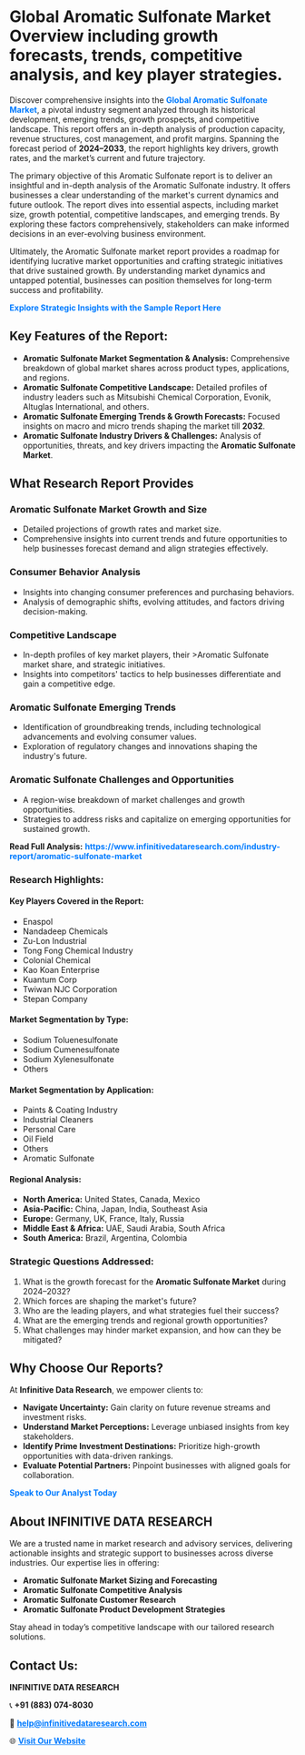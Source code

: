 <h1>Global Aromatic Sulfonate Market Overview including growth forecasts, trends, competitive analysis, and key player strategies.</h1>
<p>
Discover comprehensive insights into the 
<a href="https://www.infinitivedataresearch.com/industry-report/aromatic-sulfonate-market" rel="dofollow" style="color: #007BFF; text-decoration: none;"><strong>Global Aromatic Sulfonate Market</strong></a>, a pivotal industry segment analyzed through its historical development, emerging trends, growth prospects, and competitive landscape. This report offers an in-depth analysis of production capacity, revenue structures, cost management, and profit margins. Spanning the forecast period of <strong>2024–2033</strong>, the report highlights key drivers, growth rates, and the market’s current and future trajectory.
</p>
<p>
The primary objective of this Aromatic Sulfonate report is to deliver an insightful and in-depth analysis of the Aromatic Sulfonate industry. It offers businesses a clear understanding of the market's current dynamics and future outlook. The report dives into essential aspects, including market size, growth potential, competitive landscapes, and emerging trends. By exploring these factors comprehensively, stakeholders can make informed decisions in an ever-evolving business environment.
</p>
<p>
Ultimately, the Aromatic Sulfonate market report provides a roadmap for identifying lucrative market opportunities and crafting strategic initiatives that drive sustained growth. By understanding market dynamics and untapped potential, businesses can position themselves for long-term success and profitability.
</p>
<p>
<a href="https://www.infinitivedataresearch.com/request-sample/reportId=103339" style="color: #007BFF; text-decoration: none;"><strong>Explore Strategic Insights with the Sample Report Here</strong></a>
</p>

<h2>Key Features of the Report:</h2>
<ul>
<li><strong>Aromatic Sulfonate Market Segmentation & Analysis:</strong> Comprehensive breakdown of global market shares across product types, applications, and regions.</li>
<li><strong>Aromatic Sulfonate Competitive Landscape:</strong> Detailed profiles of industry leaders such as Mitsubishi Chemical Corporation, Evonik, Altuglas International, and others.</li>
<li><strong>Aromatic Sulfonate Emerging Trends & Growth Forecasts:</strong> Focused insights on macro and micro trends shaping the market till <strong>2032</strong>.</li>
<li><strong>Aromatic Sulfonate Industry Drivers & Challenges:</strong> Analysis of opportunities, threats, and key drivers impacting the <strong>Aromatic Sulfonate Market</strong>.</li>
</ul>

<h2>What Research Report Provides</h2>
<h3>Aromatic Sulfonate Market Growth and Size</h3>
<ul>
<li>Detailed projections of growth rates and market size.</li>
<li>Comprehensive insights into current trends and future opportunities to help businesses forecast demand and align strategies effectively.</li>
</ul>

<h3>Consumer Behavior Analysis</h3>
<ul>
<li>Insights into changing consumer preferences and purchasing behaviors.</li>
<li>Analysis of demographic shifts, evolving attitudes, and factors driving decision-making.</li>
</ul>

<h3>Competitive Landscape</h3>
<ul>
<li>In-depth profiles of key market players, their >Aromatic Sulfonate market share, and strategic initiatives.</li>
<li>Insights into competitors' tactics to help businesses differentiate and gain a competitive edge.</li>
</ul>

<h3>Aromatic Sulfonate Emerging Trends</h3>
<ul>
<li>Identification of groundbreaking trends, including technological advancements and evolving consumer values.</li>
<li>Exploration of regulatory changes and innovations shaping the industry's future.</li>
</ul>

<h3>Aromatic Sulfonate Challenges and Opportunities</h3>
<ul>
<li>A region-wise breakdown of market challenges and growth opportunities.</li>
<li>Strategies to address risks and capitalize on emerging opportunities for sustained growth.</li>
</ul>
<p><strong>Read Full Analysis:</strong> <a href="https://www.infinitivedataresearch.com/industry-report/aromatic-sulfonate-market" rel="dofollow" style="color: #007BFF; text-decoration: none;"><strong>https://www.infinitivedataresearch.com/industry-report/aromatic-sulfonate-market</strong></a></p>
<h3>Research Highlights:</h3>
<h4>Key Players Covered in the Report:</h4>
<ul><li>Enaspol</li><li>Nandadeep Chemicals</li><li>Zu-Lon Industrial</li><li>Tong Fong Chemical Industry</li><li>Colonial Chemical</li><li>Kao Koan Enterprise</li><li>Kuantum Corp</li><li>Twiwan NJC Corporation</li><li>Stepan Company</li></ul>
<h4>Market Segmentation by Type:</h4>
<ul><li>Sodium Toluenesulfonate</li><li>Sodium Cumenesulfonate</li><li>Sodium Xylenesulfonate</li><li>Others</li></ul>
<h4>Market Segmentation by Application:</h4>
<ul><li>Paints &amp; Coating Industry</li><li>Industrial Cleaners</li><li>Personal Care</li><li>Oil Field</li><li>Others</li><li>Aromatic Sulfonate</li></ul>

<h4>Regional Analysis:</h4>
<ul>
<li><strong>North America:</strong> United States, Canada, Mexico</li>
<li><strong>Asia-Pacific:</strong> China, Japan, India, Southeast Asia</li>
<li><strong>Europe:</strong> Germany, UK, France, Italy, Russia</li>
<li><strong>Middle East & Africa:</strong> UAE, Saudi Arabia, South Africa</li>
<li><strong>South America:</strong> Brazil, Argentina, Colombia</li>
</ul>

<h3>Strategic Questions Addressed:</h3>
<ol>
<li>What is the growth forecast for the <strong>Aromatic Sulfonate Market</strong> during 2024–2032?</li>
<li>Which forces are shaping the market's future?</li>
<li>Who are the leading players, and what strategies fuel their success?</li>
<li>What are the emerging trends and regional growth opportunities?</li>
<li>What challenges may hinder market expansion, and how can they be mitigated?</li>
</ol>

<h2>Why Choose Our Reports?</h2>
<p>At <strong>Infinitive Data Research</strong>, we empower clients to:</p>
<ul>
<li><strong>Navigate Uncertainty:</strong> Gain clarity on future revenue streams and investment risks.</li>
<li><strong>Understand Market Perceptions:</strong> Leverage unbiased insights from key stakeholders.</li>
<li><strong>Identify Prime Investment Destinations:</strong> Prioritize high-growth opportunities with data-driven rankings.</li>
<li><strong>Evaluate Potential Partners:</strong> Pinpoint businesses with aligned goals for collaboration.</li>
</ul>
<p><a href="https://www.infinitivedataresearch.com/industry-report/aromatic-sulfonate-market" rel="dofollow" style="color: #007BFF; text-decoration: none;"><strong>Speak to Our Analyst Today</strong></a></p>

<h2>About INFINITIVE DATA RESEARCH</h2>
<p>We are a trusted name in market research and advisory services, delivering actionable insights and strategic support to businesses across diverse industries. Our expertise lies in offering:</p>
<ul>
<li><strong>Aromatic Sulfonate Market Sizing and Forecasting</strong></li>
<li><strong>Aromatic Sulfonate Competitive Analysis</strong></li>
<li><strong>Aromatic Sulfonate Customer Research</strong></li>
<li><strong>Aromatic Sulfonate Product Development Strategies</strong></li>
</ul>
<p>Stay ahead in today’s competitive landscape with our tailored research solutions.</p>

<h2>Contact Us:</h2>
<p><strong>INFINITIVE DATA RESEARCH</strong></p>
<p>📞 <strong>+91 (883) 074-8030</strong></p>
<p>📧 <strong><a href="mailto:help@infinitivedataresearch.com" style="color: #007BFF;">help@infinitivedataresearch.com</a></strong></p>
<p>🌐 <strong><a href="https://www.infinitivedataresearch.com" rel="dofollow" style="color: #007BFF;">Visit Our Website</a></strong></p>